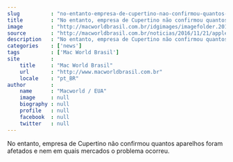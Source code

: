 ```yaml
---
slug          : "no-entanto-empresa-de-cupertino-nao-confirmou-quantos-aparelhos-foram-afetados-e-nem-em-quais-mercados-o-problema-ocorreu"
title         : "No entanto, empresa de Cupertino não confirmou quantos aparelhos foram afetados e nem em quais mercados o problema ocorreu."
image         : "http://macworldbrasil.com.br/idgimages/imagefolder.2015-09-01.0890491863/iphone6s_625.jpg"
source        : "http://macworldbrasil.com.br/noticias/2016/11/21/apple-confirma-problema-com-iphone-6s-e-oferece-nova-bateria-a-usuarios/"
description   : "No entanto, empresa de Cupertino não confirmou quantos aparelhos foram afetados e nem em quais mercados o problema ocorreu."
categories    : ['news']
tags          : ['Mac World Brasil']
site          :
    title     : "Mac World Brasil"
    url       : "http://www.macworldbrasil.com.br"
    locale    : "pt_BR"
author        :
    name      : "Macworld / EUA"
    image     : null
    biography : null
    profile   : null
    facebook  : null
    twitter   : null
---
```


No entanto, empresa de Cupertino não confirmou quantos aparelhos foram afetados e nem em quais mercados o problema ocorreu.
